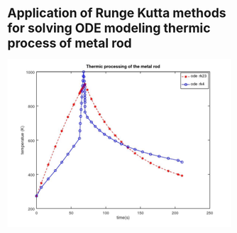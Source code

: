 # Application of Runge Kutta methods for solving ODE modeling thermic process of metal rod

![Alt text](im1.jpg?raw=true "Title")
